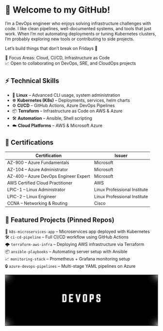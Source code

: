 # 👋 Welcome to my GitHub!

I’m a DevOps engineer who enjoys solving infrastructure challenges with code. I like clean pipelines, well-documented systems, and tools that just work. When I’m not automating deployments or tuning Kubernetes clusters, I’m probably exploring new tools or contributing to side projects.

Let’s build things that don’t break on Fridays 🚀 


🎯 Focus Areas: Cloud, CI/CD, Infrastructure as Code  
📈 Open to collaborating on DevOps, SRE, and CloudOps projects


## ⚡ Technical Skills

- 🐧 **Linux** – Advanced CLI usage, system administration
- ☸️ **Kubernetes (K8s)** – Deployments, services, helm charts
- ⚙️ **CI/CD** – GitHub Actions, Azure DevOps Pipelines
- 📦 **Terraform** – Infrastructure as Code on AWS & Azure
- 🛠 **Automation** – Ansible, Shell scripting
- ☁️ **Cloud Platforms** – AWS & Microsoft Azure



## 📜 Certifications

| Certification | Issuer |
|---------------|--------|
| AZ-900 – Azure Fundamentals | Microsoft |
| AZ-104 – Azure Administrator | Microsoft |
| AZ-400 – Azure DevOps Engineer Expert | Microsoft |
| AWS Certified Cloud Practitioner | AWS |
| LPIC-1 – Linux Administrator | Linux Professional Institute |
| LPIC-2 – Linux Engineer | Linux Professional Institute |
| CCNA – Networking & Routing | Cisco |


## 📂 Featured Projects (Pinned Repos)

🔧 `k8s-microservices-app` – Microservices app deployed with Kubernetes  
🛠 `ci-cd-pipeline` – Full CI/CD workflow using GitHub Actions  
🌩 `terraform-aws-infra` – Deploying AWS infrastructure via Terraform  
📦 `ansible-playbooks` – Automating server setup with Ansible  
📈 `monitoring-stack` – Prometheus + Grafana monitoring setup  
🔒 `azure-devops-pipelines` – Multi-stage YAML pipelines on Azure

![image alt](https://github.com/Tebriz94/Tebriz94/blob/7bfd3f79ae2ff0badc00fdaaa78b362cff18f315/dEVoPS.png)
